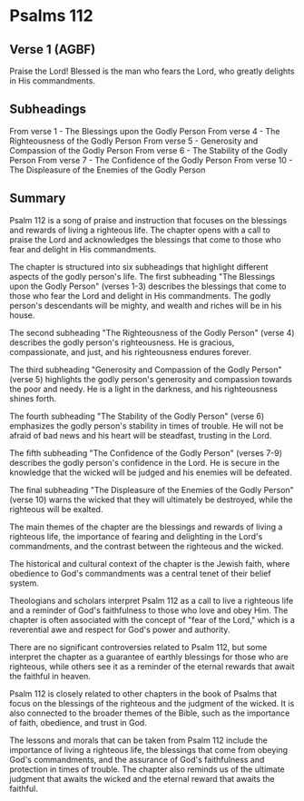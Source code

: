 # Psalms 112

## Verse 1 (AGBF)

Praise the Lord! Blessed is the man who fears the Lord, who greatly delights in His commandments.

## Subheadings

From verse 1 - The Blessings upon the Godly Person
From verse 4 - The Righteousness of the Godly Person
From verse 5 - Generosity and Compassion of the Godly Person
From verse 6 - The Stability of the Godly Person
From verse 7 - The Confidence of the Godly Person
From verse 10 - The Displeasure of the Enemies of the Godly Person

## Summary

Psalm 112 is a song of praise and instruction that focuses on the blessings and rewards of living a righteous life. The chapter opens with a call to praise the Lord and acknowledges the blessings that come to those who fear and delight in His commandments.

The chapter is structured into six subheadings that highlight different aspects of the godly person's life. The first subheading "The Blessings upon the Godly Person" (verses 1-3) describes the blessings that come to those who fear the Lord and delight in His commandments. The godly person's descendants will be mighty, and wealth and riches will be in his house.

The second subheading "The Righteousness of the Godly Person" (verse 4) describes the godly person's righteousness. He is gracious, compassionate, and just, and his righteousness endures forever.

The third subheading "Generosity and Compassion of the Godly Person" (verse 5) highlights the godly person's generosity and compassion towards the poor and needy. He is a light in the darkness, and his righteousness shines forth.

The fourth subheading "The Stability of the Godly Person" (verse 6) emphasizes the godly person's stability in times of trouble. He will not be afraid of bad news and his heart will be steadfast, trusting in the Lord.

The fifth subheading "The Confidence of the Godly Person" (verses 7-9) describes the godly person's confidence in the Lord. He is secure in the knowledge that the wicked will be judged and his enemies will be defeated.

The final subheading "The Displeasure of the Enemies of the Godly Person" (verse 10) warns the wicked that they will ultimately be destroyed, while the righteous will be exalted.

The main themes of the chapter are the blessings and rewards of living a righteous life, the importance of fearing and delighting in the Lord's commandments, and the contrast between the righteous and the wicked.

The historical and cultural context of the chapter is the Jewish faith, where obedience to God's commandments was a central tenet of their belief system.

Theologians and scholars interpret Psalm 112 as a call to live a righteous life and a reminder of God's faithfulness to those who love and obey Him. The chapter is often associated with the concept of "fear of the Lord," which is a reverential awe and respect for God's power and authority.

There are no significant controversies related to Psalm 112, but some interpret the chapter as a guarantee of earthly blessings for those who are righteous, while others see it as a reminder of the eternal rewards that await the faithful in heaven.

Psalm 112 is closely related to other chapters in the book of Psalms that focus on the blessings of the righteous and the judgment of the wicked. It is also connected to the broader themes of the Bible, such as the importance of faith, obedience, and trust in God.

The lessons and morals that can be taken from Psalm 112 include the importance of living a righteous life, the blessings that come from obeying God's commandments, and the assurance of God's faithfulness and protection in times of trouble. The chapter also reminds us of the ultimate judgment that awaits the wicked and the eternal reward that awaits the faithful.